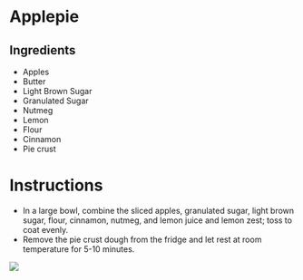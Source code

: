 # Applepie
## Ingredients
* Apples
* Butter
* Light Brown Sugar
* Granulated Sugar
* Nutmeg
* Lemon
* Flour
* Cinnamon
* Pie crust

# Instructions
* In a large bowl, combine the sliced apples, granulated sugar, light brown sugar, flour, cinnamon, nutmeg, and lemon juice and lemon zest; toss to coat evenly.
* Remove the pie crust dough from the fridge and let rest at room temperature for 5-10 minutes.

![ ](https://cakesbymk.com/wp-content/uploads/2024/11/Template-Size-for-Blog-5.jpg) 
